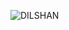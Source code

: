 ![DILSHAN](https://cardivo.vercel.app/api?name=Ravindu%20Dilshan&description=I%27m%20passionate%20about%20coding%20and%20have%20experience%20in%20Python%20and%20Node.js.%20I%20love%20building%20innovative%20projects%20and%20exploring%20new%20technologies.%20Check%20out%20my%20repositories%20and%20feel%20free%20to%20collaborate!%20Let%27s%20create%20something%20awesome%20together.&image=https://github.com/ravindudil5han.png&backgroundColor=%23ecf0f1&pattern=floatingCogs&colorPattern=%23eaeaea)
